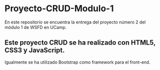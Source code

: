 # Proyecto-CRUD-Modulo-1
En este repositorio se encuentra la entrega del proyecto número 2 del módulo 1 de WSFD en UCamp.
## Este proyecto CRUD se ha realizado con HTML5, CSS3 y JavaScript.
Igualmente se ha utilizado Bootstrap como framework para el front-end.
